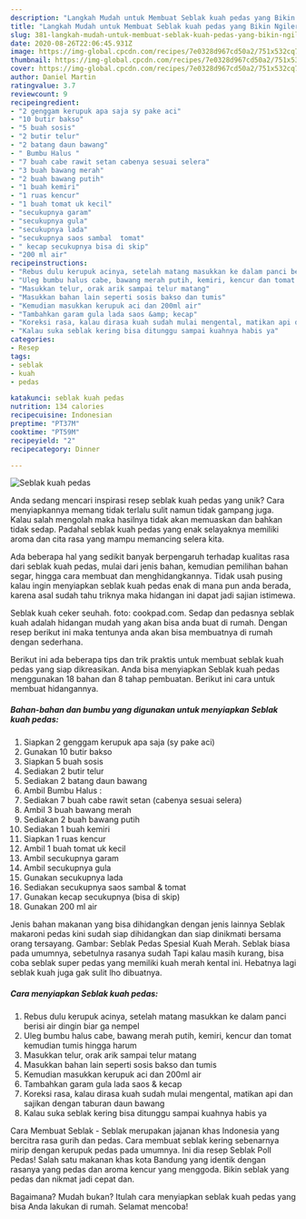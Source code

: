 ```yaml
---
description: "Langkah Mudah untuk Membuat Seblak kuah pedas yang Bikin Ngiler"
title: "Langkah Mudah untuk Membuat Seblak kuah pedas yang Bikin Ngiler"
slug: 381-langkah-mudah-untuk-membuat-seblak-kuah-pedas-yang-bikin-ngiler
date: 2020-08-26T22:06:45.931Z
image: https://img-global.cpcdn.com/recipes/7e0328d967cd50a2/751x532cq70/seblak-kuah-pedas-foto-resep-utama.jpg
thumbnail: https://img-global.cpcdn.com/recipes/7e0328d967cd50a2/751x532cq70/seblak-kuah-pedas-foto-resep-utama.jpg
cover: https://img-global.cpcdn.com/recipes/7e0328d967cd50a2/751x532cq70/seblak-kuah-pedas-foto-resep-utama.jpg
author: Daniel Martin
ratingvalue: 3.7
reviewcount: 9
recipeingredient:
- "2 genggam kerupuk apa saja sy pake aci"
- "10 butir bakso"
- "5 buah sosis"
- "2 butir telur"
- "2 batang daun bawang"
- " Bumbu Halus "
- "7 buah cabe rawit setan cabenya sesuai selera"
- "3 buah bawang merah"
- "2 buah bawang putih"
- "1 buah kemiri"
- "1 ruas kencur"
- "1 buah tomat uk kecil"
- "secukupnya garam"
- "secukupnya gula"
- "secukupnya lada"
- "secukupnya saos sambal  tomat"
- " kecap secukupnya bisa di skip"
- "200 ml air"
recipeinstructions:
- "Rebus dulu kerupuk acinya, setelah matang masukkan ke dalam panci berisi air dingin biar ga nempel"
- "Uleg bumbu halus cabe, bawang merah putih, kemiri, kencur dan tomat kemudian tumis hingga harum"
- "Masukkan telur, orak arik sampai telur matang"
- "Masukkan bahan lain seperti sosis bakso dan tumis"
- "Kemudian masukkan kerupuk aci dan 200ml air"
- "Tambahkan garam gula lada saos &amp; kecap"
- "Koreksi rasa, kalau dirasa kuah sudah mulai mengental, matikan api dan sajikan dengan taburan daun bawang"
- "Kalau suka seblak kering bisa ditunggu sampai kuahnya habis ya"
categories:
- Resep
tags:
- seblak
- kuah
- pedas

katakunci: seblak kuah pedas 
nutrition: 134 calories
recipecuisine: Indonesian
preptime: "PT37M"
cooktime: "PT59M"
recipeyield: "2"
recipecategory: Dinner

---
```



![Seblak kuah pedas](https://img-global.cpcdn.com/recipes/7e0328d967cd50a2/751x532cq70/seblak-kuah-pedas-foto-resep-utama.jpg)

Anda sedang mencari inspirasi resep seblak kuah pedas yang unik? Cara menyiapkannya memang tidak terlalu sulit namun tidak gampang juga. Kalau salah mengolah maka hasilnya tidak akan memuaskan dan bahkan tidak sedap. Padahal seblak kuah pedas yang enak selayaknya memiliki aroma dan cita rasa yang mampu memancing selera kita.

Ada beberapa hal yang sedikit banyak berpengaruh terhadap kualitas rasa dari seblak kuah pedas, mulai dari jenis bahan, kemudian pemilihan bahan segar, hingga cara membuat dan menghidangkannya. Tidak usah pusing kalau ingin menyiapkan seblak kuah pedas enak di mana pun anda berada, karena asal sudah tahu triknya maka hidangan ini dapat jadi sajian istimewa.

Seblak kuah ceker seuhah. foto: cookpad.com. Sedap dan pedasnya seblak kuah adalah hidangan mudah yang akan bisa anda buat di rumah. Dengan resep berikut ini maka tentunya anda akan bisa membuatnya di rumah dengan sederhana.


Berikut ini ada beberapa tips dan trik praktis untuk membuat seblak kuah pedas yang siap dikreasikan. Anda bisa menyiapkan Seblak kuah pedas menggunakan 18 bahan dan 8 tahap pembuatan. Berikut ini cara untuk membuat hidangannya.

<!--inarticleads1-->

##### Bahan-bahan dan bumbu yang digunakan untuk menyiapkan Seblak kuah pedas:

1. Siapkan 2 genggam kerupuk apa saja (sy pake aci)
1. Gunakan 10 butir bakso
1. Siapkan 5 buah sosis
1. Sediakan 2 butir telur
1. Sediakan 2 batang daun bawang
1. Ambil  Bumbu Halus :
1. Sediakan 7 buah cabe rawit setan (cabenya sesuai selera)
1. Ambil 3 buah bawang merah
1. Sediakan 2 buah bawang putih
1. Sediakan 1 buah kemiri
1. Siapkan 1 ruas kencur
1. Ambil 1 buah tomat uk kecil
1. Ambil secukupnya garam
1. Ambil secukupnya gula
1. Gunakan secukupnya lada
1. Sediakan secukupnya saos sambal &amp; tomat
1. Gunakan  kecap secukupnya (bisa di skip)
1. Gunakan 200 ml air


Jenis bahan makanan yang bisa dihidangkan dengan jenis lainnya Seblak makaroni pedas kini sudah siap dihidangkan dan siap dinikmati bersama orang tersayang. Gambar: Seblak Pedas Spesial Kuah Merah. Seblak biasa pada umumnya, sebetulnya rasanya sudah Tapi kalau masih kurang, bisa coba seblak super pedas yang memiliki kuah merah kental ini. Hebatnya lagi seblak kuah juga gak sulit lho dibuatnya. 

<!--inarticleads2-->

##### Cara menyiapkan Seblak kuah pedas:

1. Rebus dulu kerupuk acinya, setelah matang masukkan ke dalam panci berisi air dingin biar ga nempel
1. Uleg bumbu halus cabe, bawang merah putih, kemiri, kencur dan tomat kemudian tumis hingga harum
1. Masukkan telur, orak arik sampai telur matang
1. Masukkan bahan lain seperti sosis bakso dan tumis
1. Kemudian masukkan kerupuk aci dan 200ml air
1. Tambahkan garam gula lada saos &amp; kecap
1. Koreksi rasa, kalau dirasa kuah sudah mulai mengental, matikan api dan sajikan dengan taburan daun bawang
1. Kalau suka seblak kering bisa ditunggu sampai kuahnya habis ya


Cara Membuat Seblak - Seblak merupakan jajanan khas Indonesia yang bercitra rasa gurih dan pedas. Cara membuat seblak kering sebenarnya mirip dengan kerupuk pedas pada umumnya. Ini dia resep Seblak Poll Pedas! Salah satu makanan khas kota Bandung yang identik dengan rasanya yang pedas dan aroma kencur yang menggoda. Bikin seblak yang pedas dan nikmat jadi cepat dan. 

Bagaimana? Mudah bukan? Itulah cara menyiapkan seblak kuah pedas yang bisa Anda lakukan di rumah. Selamat mencoba!
